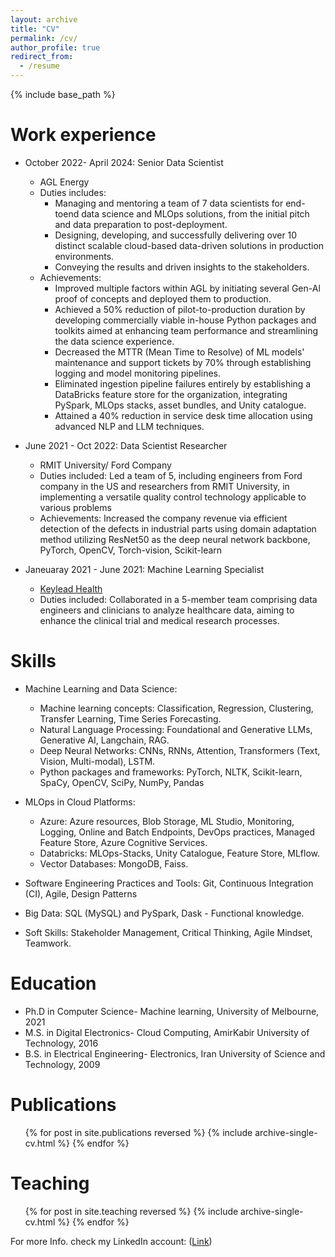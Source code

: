 ```yaml
---
layout: archive
title: "CV"
permalink: /cv/
author_profile: true
redirect_from:
  - /resume
---
```


{% include base_path %}

Work experience
======
* October 2022- April 2024: Senior Data Scientist
  * AGL Energy
  * Duties includes: 
    * Managing and mentoring a team of 7 data scientists for end-toend data science and MLOps solutions, from the initial pitch and data preparation to post-deployment.
    * Designing, developing, and successfully delivering over 10 distinct scalable cloud-based data-driven solutions in production environments. 
    * Conveying the results and driven insights to the stakeholders.
  * Achievements: 
    * Improved multiple factors within AGL by initiating several Gen-Al proof of concepts and deployed them to production.
    * Achieved a 50% reduction of pilot-to-production duration by developing commercially viable in-house Python packages and toolkits aimed at enhancing team performance and streamlining the data science experience.
    * Decreased the MTTR (Mean Time to Resolve) of ML models' maintenance and support tickets by 70% through establishing logging and model monitoring pipelines.
    * Eliminated ingestion pipeline failures entirely by establishing a DataBricks feature store for the organization, integrating PySpark, MLOps stacks, asset bundles, and Unity catalogue.
    * Attained a 40% reduction in service desk time allocation using advanced NLP and LLM techniques.

* June 2021 - Oct 2022: Data Scientist Researcher
  * RMIT University/ Ford Company
  * Duties included: Led a team of 5, including engineers from Ford company in the US and researchers from RMIT  University, in implementing a versatile quality control technology applicable to various problems
  * Achievements: Increased the company revenue via efficient detection of the defects in industrial parts using domain adaptation method utilizing ResNet50 as the deep neural network backbone, PyTorch, OpenCV, Torch-vision, Scikit-learn


* Janeuaray 2021 - June 2021: Machine Learning Specialist
  * [Keylead Health](https://keyleadhealth.com)
  * Duties included: Collaborated in a 5-member team comprising data engineers and clinicians to analyze healthcare data, aiming to enhance the clinical trial and medical research processes.

  
Skills
======
* Machine Learning and Data Science:
  * Machine learning concepts: Classification, Regression, Clustering, Transfer Learning, Time Series Forecasting.
  * Natural Language Processing: Foundational and Generative LLMs, Generative AI, Langchain, RAG.
  * Deep Neural Networks: CNNs, RNNs, Attention, Transformers (Text, Vision, Multi-modal), LSTM.
  * Python packages and frameworks: PyTorch, NLTK, Scikit-learn, SpaCy, OpenCV, SciPy, NumPy, Pandas

* MLOps in Cloud Platforms:
  *	Azure: Azure resources, Blob Storage, ML Studio, Monitoring, Logging, Online and Batch Endpoints, DevOps practices, Managed Feature Store, Azure Cognitive Services.
  * Databricks: MLOps-Stacks, Unity Catalogue, Feature Store, MLflow.
  * Vector Databases: MongoDB, Faiss.

* Software Engineering Practices and Tools: Git, Continuous Integration (CI), Agile, Design Patterns 

* Big Data: SQL (MySQL) and PySpark, Dask - Functional knowledge.

* Soft Skills: Stakeholder Management, Critical Thinking, Agile Mindset, Teamwork.

Education
======
* Ph.D in Computer Science- Machine learning, University of Melbourne, 2021
* M.S. in Digital Electronics- Cloud Computing, AmirKabir University of Technology, 2016
* B.S. in Electrical Engineering- Electronics, Iran University of Science and Technology, 2009

Publications
======
  <ul>{% for post in site.publications reversed %}
    {% include archive-single-cv.html %}
  {% endfor %}</ul>
  
Teaching
======
  <ul>{% for post in site.teaching reversed %}
    {% include archive-single-cv.html %}
  {% endfor %}</ul>
  
For more Info. check my LinkedIn account: ([Link](https://www.linkedin.com/in/aref-miri-rekavandi-41820698/))